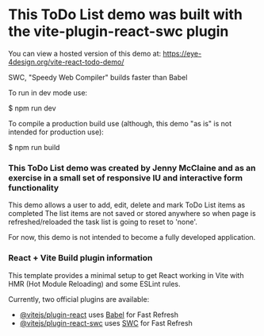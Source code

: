 # This ToDo List demo was built with the vite-plugin-react-swc plugin

You can view a hosted version of this demo at: https://eye-4design.org/vite-react-todo-demo/

SWC, "Speedy Web Compiler" builds faster than Babel



To run in dev mode use:

$ npm run dev

To compile a production build use (although, this demo "as is" is not intended for production use):

$ npm run build


### This ToDo List demo was created by Jenny McClaine and as an exercise in a small set of responsive IU and interactive form functionality

This demo allows a user to add, edit, delete and mark ToDo List items as completed
The list items are not saved or stored anywhere so when page is refreshed/reloaded the task list is going to reset to 'none'.

For now, this demo is not intended to become a fully developed application.



### React + Vite Build plugin information

This template provides a minimal setup to get React working in Vite with HMR (Hot Module Reloading) and some ESLint rules.

Currently, two official plugins are available:

- [@vitejs/plugin-react](https://github.com/vitejs/vite-plugin-react/blob/main/packages/plugin-react/README.md) uses [Babel](https://babeljs.io/) for Fast Refresh
- [@vitejs/plugin-react-swc](https://github.com/vitejs/vite-plugin-react-swc) uses [SWC](https://swc.rs/) for Fast Refresh

